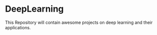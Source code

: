 # DeepLearning

This Repository will contain awesome projects on deep learning and their applications.
